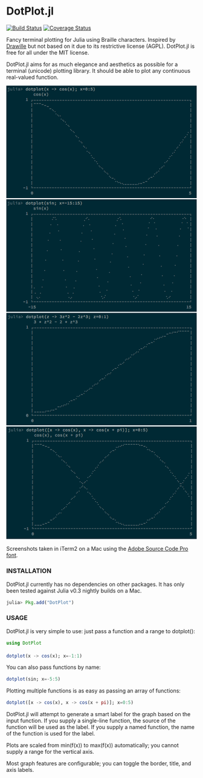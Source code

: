 DotPlot.jl
==========

[![Build Status](https://travis-ci.org/sunetos/DotPlot.jl.svg?branch=master)](https://travis-ci.org/sunetos/DotPlot.jl)
[![Coverage Status](https://coveralls.io/repos/sunetos/DotPlot.jl/badge.png?branch=master)](https://coveralls.io/r/sunetos/DotPlot.jl?branch=master)


Fancy terminal plotting for Julia using Braille characters.
Inspired by [Drawille](https://github.com/asciimoo/drawille) but not based on it
due to its restrictive license (AGPL). DotPlot.jl is free for all under the MIT
license.

DotPlot.jl aims for as much elegance and aesthetics as possible for a terminal
(unicode) plotting library. It should be able to plot any continuous real-valued
function.

![DotPlot.jl screenshot 1](doc/img/dotplot-screenshot-1.png)
![DotPlot.jl screenshot 2](doc/img/dotplot-screenshot-2.png)
![DotPlot.jl screenshot 3](doc/img/dotplot-screenshot-3.png)
![DotPlot.jl screenshot 4](doc/img/dotplot-screenshot-4.png)

Screenshots taken in iTerm2 on a Mac using the
[Adobe Source Code Pro font](https://github.com/adobe/source-code-pro).

### INSTALLATION

DotPlot.jl currently has no dependencies on other packages. It has only been
tested against Julia v0.3 nightly builds on a Mac.

```julia
julia> Pkg.add("DotPlot")
```

### USAGE

DotPlot.jl is very simple to use: just pass a function and a range to dotplot():
```julia
using DotPlot

dotplot(x -> cos(x); x=-1:1)
```

You can also pass functions by name:
```julia
dotplot(sin; x=-5:5)
```

Plotting multiple functions is as easy as passing an array of functions:
```julia
dotplot([x -> cos(x), x -> cos(x + pi)]; x=0:5)
```

DotPlot.jl will attempt to generate a smart label for the graph based on the
input function. If you supply a single-line function, the source of the function
will be used as the label. If you supply a named function, the name of the
function is used for the label.

Plots are scaled from min(f(x)) to max(f(x)) automatically; you cannot supply a
range for the vertical axis.

Most graph features are configurable; you can toggle the border, title, and axis
labels.
